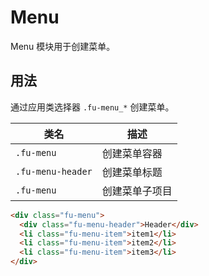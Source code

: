 # Menu

Menu 模块用于创建菜单。

## 用法

通过应用类选择器 `.fu-menu_*` 创建菜单。

| 类名              | 描述           |
| ----------------- | -------------- |
| `.fu-menu`        | 创建菜单容器   |
| `.fu-menu-header` | 创建菜单标题   |
| `.fu-menu`        | 创建菜单子项目 |

```html
<div class="fu-menu">
  <div class="fu-menu-header">Header</div>
  <li class="fu-menu-item">item1</li>
  <li class="fu-menu-item">item2</li>
  <li class="fu-menu-item">item3</li>
</div>
```
